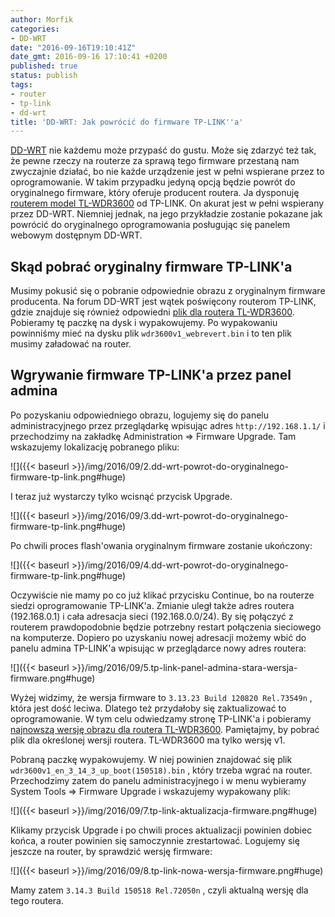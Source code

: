 ```yaml
---
author: Morfik
categories:
- DD-WRT
date: "2016-09-16T19:10:41Z"
date_gmt: 2016-09-16 17:10:41 +0200
published: true
status: publish
tags:
- router
- tp-link
- dd-wrt
title: 'DD-WRT: Jak powrócić do firmware TP-LINK''a'
---
```


[DD-WRT](https://www.dd-wrt.com/site/) nie każdemu może przypaść do gustu. Może się zdarzyć też tak,
że pewne rzeczy na routerze za sprawą tego firmware przestaną nam zwyczajnie działać, bo nie każde
urządzenie jest w pełni wspierane przez to oprogramowanie. W takim przypadku jedyną opcją będzie
powrót do oryginalnego firmware, który oferuje producent routera. Ja dysponuję [routerem model
TL-WDR3600](http://www.tp-link.com.pl/products/details/TL-WDR3600.html) od TP-LINK. On akurat jest w
pełni wspierany przez DD-WRT. Niemniej jednak, na jego przykładzie zostanie pokazane jak powrócić do
oryginalnego oprogramowania posługując się panelem webowym dostępnym DD-WRT.

<!--more-->
## Skąd pobrać oryginalny firmware TP-LINK'a

Musimy pokusić się o pobranie odpowiednie obrazu z oryginalnym firmware producenta. Na forum DD-WRT
jest wątek poświęcony routerom TP-LINK, gdzie znajduje się również odpowiedni [plik dla routera
TL-WDR3600](https://www.dd-wrt.com/phpBB2/viewtopic.php?t=85237&postdays=0&postorder=asc&start=30).
Pobieramy tę paczkę na dysk i wypakowujemy. Po wypakowaniu powinniśmy mieć na dysku plik
`wdr3600v1_webrevert.bin` i to ten plik musimy załadować na router.

## Wgrywanie firmware TP-LINK'a przez panel admina

Po pozyskaniu odpowiedniego obrazu, logujemy się do panelu administracyjnego przez przeglądarkę
wpisując adres `http://192.168.1.1/` i przechodzimy na zakładkę Administration => Firmware Upgrade.
Tam wskazujemy lokalizację pobranego pliku:

![]({{< baseurl >}}/img/2016/09/2.dd-wrt-powrot-do-oryginalnego-firmware-tp-link.png#huge)

I teraz już wystarczy tylko wcisnąć przycisk Upgrade.

![]({{< baseurl >}}/img/2016/09/3.dd-wrt-powrot-do-oryginalnego-firmware-tp-link.png#huge)

Po chwili proces flash'owania oryginalnym firmware zostanie ukończony:

![]({{< baseurl >}}/img/2016/09/4.dd-wrt-powrot-do-oryginalnego-firmware-tp-link.png#huge)

Oczywiście nie mamy po co już klikać przycisku Continue, bo na routerze siedzi oprogramowanie
TP-LINK'a. Zmianie uległ także adres routera (192.168.0.1) i cała adresacja sieci (192.168.0.0/24).
By się połączyć z routerem prawdopodobnie będzie potrzebny restart połączenia sieciowego na
komputerze. Dopiero po uzyskaniu nowej adresacji możemy wbić do panelu admina TP-LINK'a wpisując w
przeglądarce nowy adres routera:

![]({{< baseurl >}}/img/2016/09/5.tp-link-panel-admina-stara-wersja-firmware.png#huge)

Wyżej widzimy, że wersja firmware to `3.13.23 Build 120820 Rel.73549n` , która jest dość leciwa.
Dlatego też przydałoby się zaktualizować to oprogramowanie. W tym celu odwiedzamy stronę TP-LINK'a i
pobieramy [najnowszą wersję obrazu dla routera
TL-WDR3600](http://www.tp-link.com/en/download/TL-WDR3600.html#Firmware). Pamiętajmy, by pobrać plik
dla określonej wersji routera. TL-WDR3600 ma tylko wersję v1.

Pobraną paczkę wypakowujemy. W niej powinien znajdować się plik
`wdr3600v1_en_3_14_3_up_boot(150518).bin` , który trzeba wgrać na router. Przechodzimy zatem do
panelu administracyjnego i w menu wybieramy System Tools => Firmware Upgrade i wskazujemy
wypakowany plik:

![]({{< baseurl >}}/img/2016/09/7.tp-link-aktualizacja-firmware.png#huge)

Klikamy przycisk Upgrade i po chwili proces aktualizacji powinien dobiec końca, a router powinien
się samoczynnie zrestartować. Logujemy się jeszcze na router, by sprawdzić wersję firmware:

![]({{< baseurl >}}/img/2016/09/8.tp-link-nowa-wersja-firmware.png#huge)

Mamy zatem `3.14.3 Build 150518 Rel.72050n` , czyli aktualną wersję dla tego routera.
